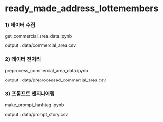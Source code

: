 # ready_made_address_lottemembers

### 1) 데이터 수집
get_commercial_area_data.ipynb

output : data/commercial_area.csv

### 2) 데이터 전처리
preprocess_commercial_area_data.ipynb

output : data/preprocessed_commercial_area.csv

### 3) 프롬프트 엔지니어링
make_prompt_hashtag.ipynb

output : data/prompt_story.csv